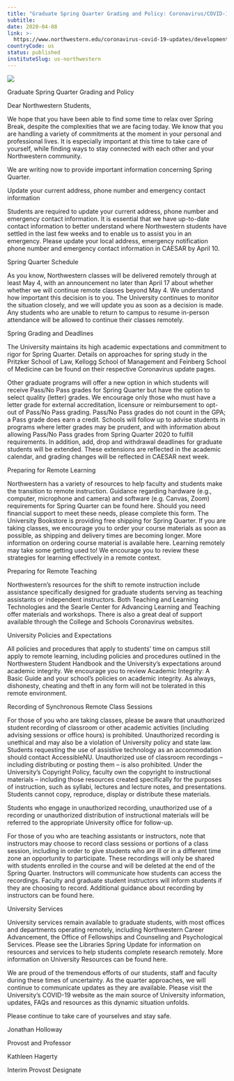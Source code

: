 ```yaml
---
title: "Graduate Spring Quarter Grading and Policy: Coronavirus/COVID-19 Updates"
subtitle: 
date: 2020-04-08
link: >-
  https://www.northwestern.edu/coronavirus-covid-19-updates/developments/graduate-spring-quarter-grading-and-policy.html
countryCode: us
status: published
instituteSlug: us-northwestern
---
```

![](https://common.northwestern.edu/v8/images/northwestern-thumbnail.jpg)

Graduate Spring Quarter Grading and Policy

Dear Northwestern Students,

We hope that you have been able to find some time to relax over Spring Break, despite the complexities that we are facing today. We know that you are handling a variety of commitments at the moment in your personal and professional lives. It is especially important at this time to take care of yourself, while finding ways to stay connected with each other and your Northwestern community.

We are writing now to provide important information concerning Spring Quarter.

Update your current address, phone number and emergency contact information

Students are required to update your current address, phone number and emergency contact information. It is essential that we have up-to-date contact information to better understand where Northwestern students have settled in the last few weeks and to enable us to assist you in an emergency. Please update your local address, emergency notification phone number and emergency contact information in CAESAR by April 10.

Spring Quarter Schedule

As you know, Northwestern classes will be delivered remotely through at least May 4, with an announcement no later than April 17 about whether whether we will continue remote classes beyond May 4. We understand how important this decision is to you. The University continues to monitor the situation closely, and we will update you as soon as a decision is made. Any students who are unable to return to campus to resume in-person attendance will be allowed to continue their classes remotely.

Spring Grading and Deadlines

The University maintains its high academic expectations and commitment to rigor for Spring Quarter. Details on approaches for spring study in the Pritzker School of Law, Kellogg School of Management and Feinberg School of Medicine can be found on their respective Coronavirus update pages.

Other graduate programs will offer a new option in which students will receive Pass/No Pass grades for Spring Quarter but have the option to select quality (letter) grades. We encourage only those who must have a letter grade for external accreditation, licensure or reimbursement to opt-out of Pass/No Pass grading. Pass/No Pass grades do not count in the GPA; a Pass grade does earn a credit. Schools will follow up to advise students in programs where letter grades may be prudent, and with information about allowing Pass/No Pass grades from Spring Quarter 2020 to fulfill requirements. In addition, add, drop and withdrawal deadlines for graduate students will be extended. These extensions are reflected in the academic calendar, and grading changes will be reflected in CAESAR next week.

Preparing for Remote Learning

Northwestern has a variety of resources to help faculty and students make the transition to remote instruction. Guidance regarding hardware (e.g., computer, microphone and camera) and software (e.g. Canvas, Zoom) requirements for Spring Quarter can be found here. Should you need financial support to meet these needs, please complete this form. The University Bookstore is providing free shipping for Spring Quarter. If you are taking classes, we encourage you to order your course materials as soon as possible, as shipping and delivery times are becoming longer. More information on ordering course material is available here. Learning remotely may take some getting used to! We encourage you to review these strategies for learning effectively in a remote context.

Preparing for Remote Teaching

Northwestern’s resources for the shift to remote instruction include assistance specifically designed for graduate students serving as teaching assistants or independent instructors. Both Teaching and Learning Technologies and the Searle Center for Advancing Learning and Teaching offer materials and workshops. There is also a great deal of support available through the College and Schools Coronavirus websites.

University Policies and Expectations

All policies and procedures that apply to students’ time on campus still apply to remote learning, including policies and procedures outlined in the Northwestern Student Handbook and the University’s expectations around academic integrity. We encourage you to review Academic Integrity: A Basic Guide and your school’s policies on academic integrity. As always, dishonesty, cheating and theft in any form will not be tolerated in this remote environment.

Recording of Synchronous Remote Class Sessions

For those of you who are taking classes, please be aware that unauthorized student recording of classroom or other academic activities (including advising sessions or office hours) is prohibited. Unauthorized recording is unethical and may also be a violation of University policy and state law. Students requesting the use of assistive technology as an accommodation should contact AccessibleNU. Unauthorized use of classroom recordings – including distributing or posting them – is also prohibited. Under the University’s Copyright Policy, faculty own the copyright to instructional materials – including those resources created specifically for the purposes of instruction, such as syllabi, lectures and lecture notes, and presentations. Students cannot copy, reproduce, display or distribute these materials.

Students who engage in unauthorized recording, unauthorized use of a recording or unauthorized distribution of instructional materials will be referred to the appropriate University office for follow-up.

For those of you who are teaching assistants or instructors, note that instructors may choose to record class sessions or portions of a class session, including in order to give students who are ill or in a different time zone an opportunity to participate. These recordings will only be shared with students enrolled in the course and will be deleted at the end of the Spring Quarter. Instructors will communicate how students can access the recordings. Faculty and graduate student instructors will inform students if they are choosing to record. Additional guidance about recording by instructors can be found here.

University Services

University services remain available to graduate students, with most offices and departments operating remotely, including Northwestern Career Advancement, the Office of Fellowships and Counseling and Psychological Services. Please see the Libraries Spring Update for information on resources and services to help students complete research remotely. More information on University Resources can be found here.

We are proud of the tremendous efforts of our students, staff and faculty during these times of uncertainty. As the quarter approaches, we will continue to communicate updates as they are available. Please visit the University’s COVID-19 website as the main source of University information, updates, FAQs and resources as this dynamic situation unfolds.

Please continue to take care of yourselves and stay safe.

Jonathan Holloway

Provost and Professor

Kathleen Hagerty

Interim Provost Designate